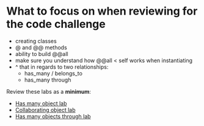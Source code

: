 # What to focus on when reviewing for the code challenge


- creating classes
- @ and @@ methods
- ability to build @@all
- make sure you understand how @@all < self works when instantiating
- ^ that in regards to two relationships:
  - has_many / belongs_to
  - has_many through


Review these labs as a **minimum**:

- [Has many object lab](https://learn.co/tracks/web-development-immersive-2-0-module-one/object-oriented-ruby/object-relationships/has-many-object-lab)
- [Collaborating object lab](https://learn.co/tracks/web-development-immersive-2-0-module-one/object-oriented-ruby/object-relationships/collaborating-objects-lab)
- [Has many objects through lab](https://learn.co/tracks/web-development-immersive-2-0-module-one/object-oriented-ruby/object-relationships/has-many-objects-through)


